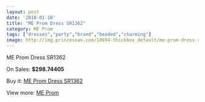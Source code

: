 ```yaml
---
layout: post
date: '2018-01-10'
title: "ME Prom Dress SR1362"
category: ME Prom
tags: ["dresses","party","brand","beaded","charming"]
image: http://img.princessan.com/10694-thickbox_default/me-prom-dress-sr1362.jpg
---
```

ME Prom Dress SR1362

On Sales: **$298.74405**
<a href="https://www.princessan.com/en/me-prom/4697-me-prom-dress-sr1362.html"><amp-img layout="responsive" width="600" height="600" src="//img.princessan.com/10694-thickbox_default/me-prom-dress-sr1362.jpg" alt="ME Prom Dress SR1362 0" /></a>

Buy it: [ME Prom Dress SR1362](https://www.princessan.com/en/me-prom/4697-me-prom-dress-sr1362.html "ME Prom Dress SR1362")

View more: [ME Prom](https://www.princessan.com/en/33-me-prom "ME Prom")
